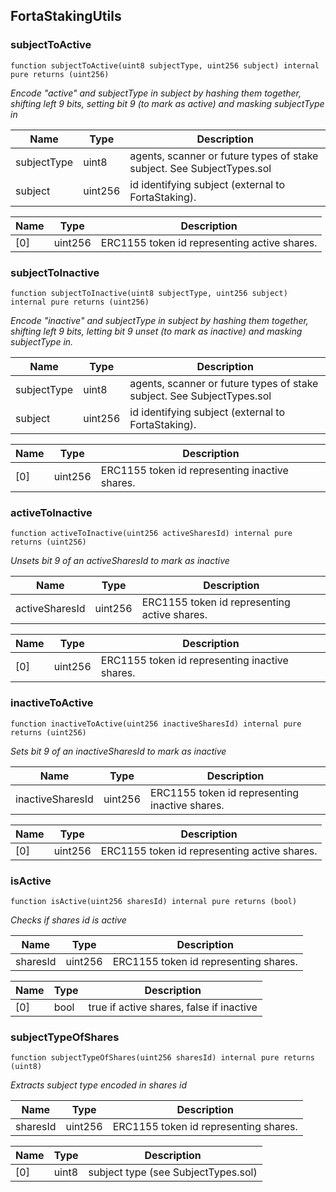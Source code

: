 ## FortaStakingUtils

### subjectToActive

```solidity
function subjectToActive(uint8 subjectType, uint256 subject) internal pure returns (uint256)
```

_Encode "active" and subjectType in subject by hashing them together, shifting left 9 bits,
setting bit 9 (to mark as active) and masking subjectType in_

| Name | Type | Description |
| ---- | ---- | ----------- |
| subjectType | uint8 | agents, scanner or future types of stake subject. See SubjectTypes.sol |
| subject | uint256 | id identifying subject (external to FortaStaking). |

| Name | Type | Description |
| ---- | ---- | ----------- |
| [0] | uint256 | ERC1155 token id representing active shares. |

### subjectToInactive

```solidity
function subjectToInactive(uint8 subjectType, uint256 subject) internal pure returns (uint256)
```

_Encode "inactive" and subjectType in subject by hashing them together, shifting left 9 bits,
letting bit 9 unset (to mark as inactive) and masking subjectType in._

| Name | Type | Description |
| ---- | ---- | ----------- |
| subjectType | uint8 | agents, scanner or future types of stake subject. See SubjectTypes.sol |
| subject | uint256 | id identifying subject (external to FortaStaking). |

| Name | Type | Description |
| ---- | ---- | ----------- |
| [0] | uint256 | ERC1155 token id representing inactive shares. |

### activeToInactive

```solidity
function activeToInactive(uint256 activeSharesId) internal pure returns (uint256)
```

_Unsets bit 9 of an activeSharesId to mark as inactive_

| Name | Type | Description |
| ---- | ---- | ----------- |
| activeSharesId | uint256 | ERC1155 token id representing active shares. |

| Name | Type | Description |
| ---- | ---- | ----------- |
| [0] | uint256 | ERC1155 token id representing inactive shares. |

### inactiveToActive

```solidity
function inactiveToActive(uint256 inactiveSharesId) internal pure returns (uint256)
```

_Sets bit 9 of an inactiveSharesId to mark as inactive_

| Name | Type | Description |
| ---- | ---- | ----------- |
| inactiveSharesId | uint256 | ERC1155 token id representing inactive shares. |

| Name | Type | Description |
| ---- | ---- | ----------- |
| [0] | uint256 | ERC1155 token id representing active shares. |

### isActive

```solidity
function isActive(uint256 sharesId) internal pure returns (bool)
```

_Checks if shares id is active_

| Name | Type | Description |
| ---- | ---- | ----------- |
| sharesId | uint256 | ERC1155 token id representing shares. |

| Name | Type | Description |
| ---- | ---- | ----------- |
| [0] | bool | true if active shares, false if inactive |

### subjectTypeOfShares

```solidity
function subjectTypeOfShares(uint256 sharesId) internal pure returns (uint8)
```

_Extracts subject type encoded in shares id_

| Name | Type | Description |
| ---- | ---- | ----------- |
| sharesId | uint256 | ERC1155 token id representing shares. |

| Name | Type | Description |
| ---- | ---- | ----------- |
| [0] | uint8 | subject type (see SubjectTypes.sol) |

